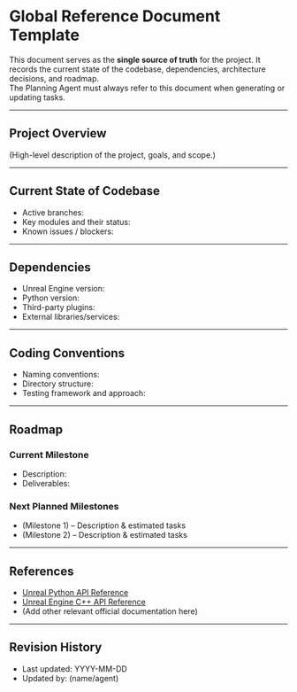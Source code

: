 # Global Reference Document Template

This document serves as the **single source of truth** for the project. It records the current state of the codebase, dependencies, architecture decisions, and roadmap.  
The Planning Agent must always refer to this document when generating or updating tasks.

---

## Project Overview
(High-level description of the project, goals, and scope.)

---

## Current State of Codebase
- Active branches:  
- Key modules and their status:  
- Known issues / blockers:  

---

## Dependencies
- Unreal Engine version:  
- Python version:  
- Third-party plugins:  
- External libraries/services:  

---

## Coding Conventions
- Naming conventions:  
- Directory structure:  
- Testing framework and approach:  

---

## Roadmap
### Current Milestone
- Description:  
- Deliverables:  

### Next Planned Milestones
- (Milestone 1) – Description & estimated tasks  
- (Milestone 2) – Description & estimated tasks  

---

## References
- [Unreal Python API Reference](https://docs.unrealengine.com/5.3/en-US/PythonAPI/)  
- [Unreal Engine C++ API Reference](https://docs.unrealengine.com/5.3/en-US/API/)  
- (Add other relevant official documentation here)  

---

## Revision History
- Last updated: YYYY-MM-DD  
- Updated by: (name/agent)  
